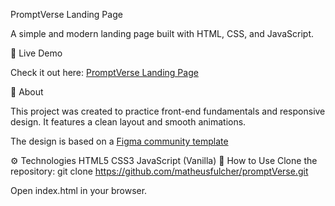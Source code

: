 PromptVerse Landing Page



A simple and modern landing page built with HTML, CSS, and JavaScript.

🔗 Live Demo

Check it out here: [PromptVerse Landing Page](https://prompt-verse-ai.vercel.app/)

🧠 About



This project was created to practice front-end fundamentals and responsive design.
It features a clean layout and smooth animations.




The design is based on a [Figma community template](https://www.figma.com/community/file/1385497115608726899/prompverse-ai-ai-landing-page-modern-landing-page-minimal-landing-page)

⚙️ Technologies
HTML5
CSS3
JavaScript (Vanilla)
📂 How to Use
Clone the repository:
git clone https://github.com/matheusfulcher/promptVerse.git

Open index.html in your browser.